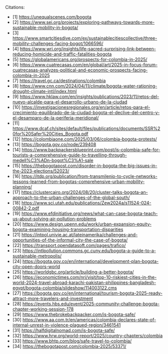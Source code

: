 Citations:
- [1] https://unequalscenes.com/bogota
- [2] https://www.sei.org/projects/exploring-pathways-towards-more-sustainable-mobility-in-bogota/
- [3] https://www.smartcitiesdive.com/ex/sustainablecitiescollective/three-mobility-challenges-facing-bogot/1066596/
- [4] https://www.wri.org/insights/life-sacred-surprising-link-between-reducing-homicide-and-traffic-fatalities-bogota
- [5] https://globalamericans.org/prospects-for-colombia-in-2025/
- [6] https://www.cuatrecasas.com/en/global/art/2025-in-focus-forum-cuatrecasas-analyzes-political-and-economic-prospects-facing-colombia-in-2025
- [7] https://travel.gc.ca/destinations/colombia
- [8] https://www.cnn.com/2024/04/11/climate/bogota-water-rationing-drought-climate-intl/index.html
- [9] https://www.hklaw.com/en/insights/publications/2023/11/retos-del-nuevo-alcalde-para-el-desarrollo-urbano-de-la-ciudad
- [10] https://investigacionesregionales.org/en/article/retos-para-el-crecimiento-equilibrado-de-la-ciudad-bogota-el-declive-del-centro-y-el-desamparo-de-la-periferia-meridional/
- [11] https://www.dcaf.ch/sites/default/files/publications/documents/SSR%20for%20Safer%20Cities_Bogota.pdf
- [12] https://colombiaone.com/2025/03/06/colombia-bogota-protests/
- [13] https://bogota.gov.co/node/239408
- [14] https://www.backpackersblueprint.com/post/is-colombia-safe-for-tourists-a-comprehensive-guide-to-travelling-through-medell%C3%ADn-bogot%C3%A1-sale
- [15] https://thebogotapost.com/disorder-in-bogota-the-big-issues-in-the-2023-elections/52023/
- [16] https://itdp.org/publication/from-transmilenio-to-cycle-networks-lessons-learned-from-bogotas-comprehensive-urban-mobility-planning/
- [17] https://clustercairo.org/2024/08/20/cluster-talks-bogota-an-approach-to-the-urban-challenges-of-the-global-south/
- [18] https://www.sci.utah.edu/publications/Zew2024a/s11524-024-00842-2.pdf
- [19] https://www.efdinitiative.org/news/what-can-case-bogota-teach-us-about-solving-air-pollution-problems
- [20] https://www.design.upenn.edu/work/urban-expansion-equity-bogota-examining-housing-transportation-disparities
- [21] https://intpol.univie.ac.at/lateinamerika/challenges-and-opportunities-of-the-informal-city-the-case-of-bogota/
- [22] https://transport.opendatasoft.com/pages/trafico/
- [23] https://intlpollution.commons.gc.cuny.edu/bogota-a-guide-to-a-sustainable-metropolis/
- [24] https://bogota.gov.co/en/international/development-plan-bogota-city-open-doors-world
- [25] https://worldgbc.org/article/building-a-better-bogota/
- [26] https://economictimes.com/nri/visit/top-10-riskiest-cities-in-the-world-2024-travel-abroad-karachi-pakistan-philippines-bangladesh-egypt/bogota-colombia/slideshow/114003122.cms
- [27] https://bogota.gov.co/en/international/tourism-bogota-2025-ready-attract-more-travelers-and-investment
- [28] https://events.hbs.edu/event/2025-community-challenge-bogota-chapter-working-session-178
- [29] https://www.thebrokebackpacker.com/is-bogota-safe/
- [30] https://www.aa.com.tr/en/americas/colombia-declares-state-of-internal-unrest-in-violence-plagued-region/3461541
- [31] https://halfdigitalnomad.com/is-bogota-safe/
- [32] https://www.hrw.org/world-report/2025/country-chapters/colombia
- [33] https://www.bhtp.com/blog/safe-travel-to-colombia/
- [34] https://thebogotapost.com/colombia-2025/53371/